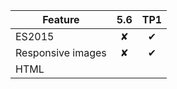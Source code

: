 | Feature       |5.6            |TP1|
| ------------- |:-------------:|:-------------:|
| ES2015          | ✘             | ✔ |
| Responsive images| ✘          | ✔ |
| HTML <template> | ✘           | ✔ |
| CSS selectors ::read-write and ::read-only | ✘           | ✔ |
| Fullscreen API | ✘           | ✘ (Planned) |
| WebAudio      | ✘           | ✔ (Only with GStreamer) |
| MediaSource   | ✘           | ✘ (WIP with GStreamer) |
| B3 JIT compiler | ✘           | ✔ (Not available on Windows) |
| Indexed Database | ✔            | ✘  (Planned)|
| Private browsing | ✔            | ✘ (Planned) |
| WebGL          | ✔   | ✘ (Planned) |
| Web SQL Database | ✔            | ✔ |
| Accelerated graphics | ✔   | ✘ (WIP) |
| NPAPI Plugins  | ✔            | ✘ (Help needed) |
| Qt Plugins     | ✔            | ✘ (Help needed) |
| QML API        | ✔            | ✘ (Planned) |
| Security fixes | ✘            | ✔ |